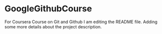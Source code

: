 # GoogleGithubCourse
For Coursera Course on Git and Github
I am editing the README file. Adding some more details about the project description.
